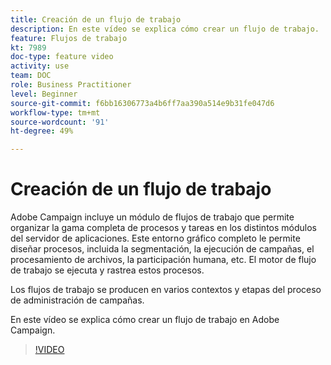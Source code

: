 ```yaml
---
title: Creación de un flujo de trabajo
description: En este vídeo se explica cómo crear un flujo de trabajo.
feature: Flujos de trabajo
kt: 7989
doc-type: feature video
activity: use
team: DOC
role: Business Practitioner
level: Beginner
source-git-commit: f6bb16306773a4b6ff7aa390a514e9b31fe047d6
workflow-type: tm+mt
source-wordcount: '91'
ht-degree: 49%

---
```



# Creación de un flujo de trabajo

Adobe Campaign incluye un módulo de flujos de trabajo que permite organizar la gama completa de procesos y tareas en los distintos módulos del servidor de aplicaciones. Este entorno gráfico completo le permite diseñar procesos, incluida la segmentación, la ejecución de campañas, el procesamiento de archivos, la participación humana, etc. El motor de flujo de trabajo se ejecuta y rastrea estos procesos.

Los flujos de trabajo se producen en varios contextos y etapas del proceso de administración de campañas.

En este vídeo se explica cómo crear un flujo de trabajo en Adobe Campaign.

>[!VIDEO](https://video.tv.adobe.com/v/25559?quality=12)
